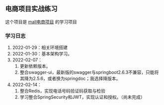 ## 电商项目实战练习
这个项目是 [mall电商项目](https://github.com/macrozheng/springcloud-learning) 的学习项目

### 学习日志
1. 2022-01-29：相关环境搭建 
2. 2022-01-30：基本架构学习。
3. 2022-02-07：
   1. 更新依赖版本。
   2. 整合swagger-ui，最新版的swagger与springboot2.6.3不兼容，只能将其降为2.5.6，或者换为springdoc；我选择降版本。
4. 2022-02-14：
   1. 整合Redis，实现电话号码验证码获取与检验
   2. 学习整合SpringSecurity和JWT，实现认证和授权。（尚未完成）